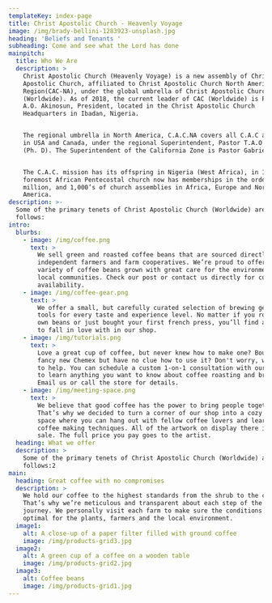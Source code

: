 ```yaml
---
templateKey: index-page
title: Christ Apostolic Church - Heavenly Voyage
image: /img/brady-bellini-1283923-unsplash.jpg
heading: 'Beliefs and Tenants '
subheading: Come and see what the Lord has done
mainpitch:
  title: Who We Are
  description: >
    Christ Apostolic Church (Heavenly Voyage) is a new assembly of Christ
    Apostolic Church, affiliated to Christ Apostolic Church North America
    Region(CAC-NA), under the global umbrella of Christ Apostolic Church
    (Worldwide). As of 2018, the current leader of CAC (Worldwide) is Pastor
    A.O. Akinosun, President, located in the Christ Apostolic Church
    Headquarters in Ibadan, Nigeria.


    The regional umbrella in North America, C.A.C.NA covers all C.A.C assemblies
    in USA and Canada, under the regional Superintendent, Pastor T.A.O. Agbeja,
    (Ph. D). The Superintendent of the California Zone is Pastor Gabriel Idowu. 


    The C.A.C. mission has its offspring in Nigeria (West Africa), in 1918. This
    foremost African Pentecostal church now has memberships in the order of 7
    million, and 1,000’s of church assemblies in Africa, Europe and North
    America. 
description: >-
  Some of the primary tenets of Christ Apostolic Church (Worldwide) are as
  follows:
intro:
  blurbs:
    - image: /img/coffee.png
      text: >
        We sell green and roasted coffee beans that are sourced directly from
        independent farmers and farm cooperatives. We’re proud to offer a
        variety of coffee beans grown with great care for the environment and
        local communities. Check our post or contact us directly for current
        availability.
    - image: /img/coffee-gear.png
      text: >
        We offer a small, but carefully curated selection of brewing gear and
        tools for every taste and experience level. No matter if you roast your
        own beans or just bought your first french press, you’ll find a gadget
        to fall in love with in our shop.
    - image: /img/tutorials.png
      text: >
        Love a great cup of coffee, but never knew how to make one? Bought a
        fancy new Chemex but have no clue how to use it? Don't worry, we’re here
        to help. You can schedule a custom 1-on-1 consultation with our baristas
        to learn anything you want to know about coffee roasting and brewing.
        Email us or call the store for details.
    - image: /img/meeting-space.png
      text: >
        We believe that good coffee has the power to bring people together.
        That’s why we decided to turn a corner of our shop into a cozy meeting
        space where you can hang out with fellow coffee lovers and learn about
        coffee making techniques. All of the artwork on display there is for
        sale. The full price you pay goes to the artist.
  heading: What we offer
  description: >
    Some of the primary tenets of Christ Apostolic Church (Worldwide) are as
    follows:2
main:
  heading: Great coffee with no compromises
  description: >
    We hold our coffee to the highest standards from the shrub to the cup.
    That’s why we’re meticulous and transparent about each step of the coffee’s
    journey. We personally visit each farm to make sure the conditions are
    optimal for the plants, farmers and the local environment.
  image1:
    alt: A close-up of a paper filter filled with ground coffee
    image: /img/products-grid3.jpg
  image2:
    alt: A green cup of a coffee on a wooden table
    image: /img/products-grid2.jpg
  image3:
    alt: Coffee beans
    image: /img/products-grid1.jpg
---
```



